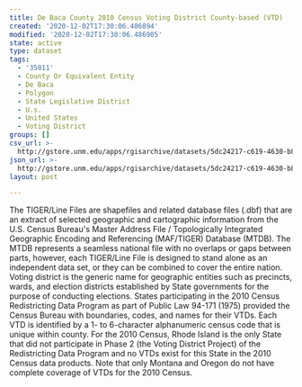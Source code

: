```yaml
---
title: De Baca County 2010 Census Voting District County-based (VTD)
created: '2020-12-02T17:30:06.486894'
modified: '2020-12-02T17:30:06.486905'
state: active
type: dataset
tags:
  - '35011'
  - County Or Equivalent Entity
  - De Baca
  - Polygon
  - State Legislative District
  - U.s.
  - United States
  - Voting District
groups: []
csv_url: >-
  http://gstore.unm.edu/apps/rgisarchive/datasets/5dc24217-c619-4630-b827-22a946e07935/tl_2010_35011_vtd10.derived.csv
json_url: >-
  http://gstore.unm.edu/apps/rgisarchive/datasets/5dc24217-c619-4630-b827-22a946e07935/tl_2010_35011_vtd10.derived.json
layout: post

---
```

The TIGER/Line Files are shapefiles and related database files (.dbf) that are an extract of selected geographic and cartographic information from the U.S. Census Bureau's Master Address File / Topologically Integrated Geographic Encoding and Referencing (MAF/TIGER) Database (MTDB).  The MTDB represents a seamless national file with no overlaps or gaps between parts, however, each TIGER/Line File is designed to stand alone as an independent data set, or they can be combined to cover the entire nation.  Voting district is the generic name for geographic entities such as precincts, wards, and election districts established by State governments for the purpose of conducting elections.  States participating in the 2010 Census Redistricting Data Program as part of Public Law 94-171 (1975) provided the Census Bureau with boundaries, codes, and names for their VTDs.  Each VTD is identified by a 1- to 6-character alphanumeric census code that is unique within county.  For the 2010 Census, Rhode Island is the only State that did not participate in Phase 2 (the Voting District Project) of the Redistricting Data Program and no VTDs exist for this State in the 2010 Census data products.  Note that only Montana and Oregon do not have complete coverage of VTDs for the 2010 Census.  

